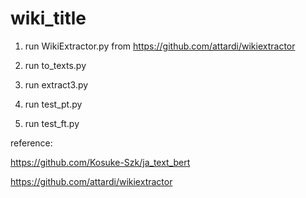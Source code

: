 # wiki_title

1. run WikiExtractor.py from https://github.com/attardi/wikiextractor

2. run to_texts.py

3. run extract3.py

4. run test_pt.py

5. run test_ft.py


reference:

https://github.com/Kosuke-Szk/ja_text_bert

https://github.com/attardi/wikiextractor
